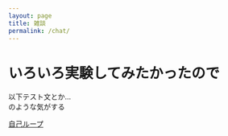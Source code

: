 ```yaml
---
layout: page
title: 雑談
permalink: /chat/
---
```


<!--
<style>
    .page-link {
        color: #00c000;
    }
    body {
        background-color: #404048;
        color : #fff;
    }
    h1 {
        background: linear-gradient(transparent 90%, #0017c2 90%);
    }
</style>
-->

<h1>いろいろ実験してみたかったので</h1>
以下テスト文とか...<br>
のような気がする

[自己ループ](./chat.html)
